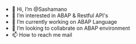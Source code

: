 - 👋 Hi, I’m @Sashamano
- 👀 I’m interested in ABAP & Restful API's
- 🌱 I’m currently working on ABAP Language
- 💞️ I’m looking to collabrate on ABAP environment
- 📫 How to reach me mail

<!---
Sashamano/Sashamano is a ✨ special ✨ repository because its `README.md` (this file) appears on your GitHub profile.
You can click the Preview link to take a look at your changes.
--->
